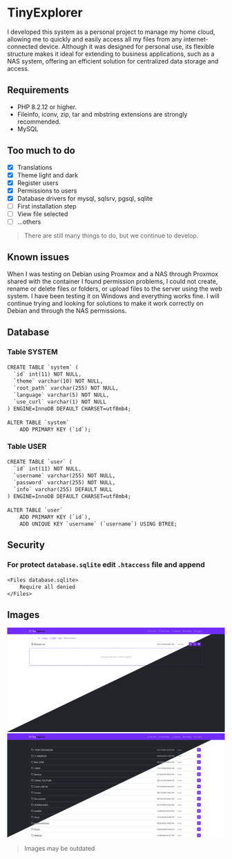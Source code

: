 # TinyExplorer
I developed this system as a personal project to manage my home cloud, allowing me to quickly and easily access all my files from any internet-connected device. Although it was designed for personal use, its flexible structure makes it ideal for extending to business applications, such as a NAS system, offering an efficient solution for centralized data storage and access.

## Requirements
- PHP 8.2.12 or higher.
- Fileinfo, iconv, zip, tar and mbstring extensions are strongly recommended.
- MySQL

## Too much to do
- [x] Translations
- [x] Theme light and dark
- [x] Register users
- [x] Permissions to users
- [x] Database drivers for mysql, sqlsrv, pgsql, sqlite
- [ ] First installation step
- [ ] View file selected
- [ ] ...others
> There are still many things to do, but we continue to develop.

## Known issues
When I was testing on Debian using Proxmox and a NAS through Proxmox shared with the container I found permission problems, I could not create, rename or delete files or folders, or upload files to the server using the web system. I have been testing it on Windows and everything works fine. I will continue trying and looking for solutions to make it work correctly on Debian and through the NAS permissions.

## Database
### Table SYSTEM
```mysql
CREATE TABLE `system` (
  `id` int(11) NOT NULL,
  `theme` varchar(10) NOT NULL,
  `root_path` varchar(255) NOT NULL,
  `language` varchar(5) NOT NULL,
  `use_curl` varchar(1) NOT NULL
) ENGINE=InnoDB DEFAULT CHARSET=utf8mb4;

ALTER TABLE `system`
    ADD PRIMARY KEY (`id`);
```
### Table USER
```mysql
CREATE TABLE `user` (
  `id` int(11) NOT NULL,
  `username` varchar(255) NOT NULL,
  `password` varchar(255) NOT NULL,
  `info` varchar(255) DEFAULT NULL
) ENGINE=InnoDB DEFAULT CHARSET=utf8mb4;

ALTER TABLE `user`
    ADD PRIMARY KEY (`id`),
    ADD UNIQUE KEY `username` (`username`) USING BTREE;
```

## Security
### For protect `database.sqlite` edit `.htaccess` file and append
```apacheconf
<Files database.sqlite>
    Require all denied
</Files>
```

## Images
![EXAMPLE 1](examples/1.png)
![EXAMPLE 2](examples/2.png)
> Images may be outdated